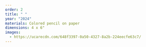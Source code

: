 ```yaml
---
order: 2
title: " "
year: "2024"
materials: Colored pencil on paper
dimensions: 4 x 6"
images:
  - https://ucarecdn.com/648f3397-0a50-4327-8a2b-224eecfe63c7/
---
```

